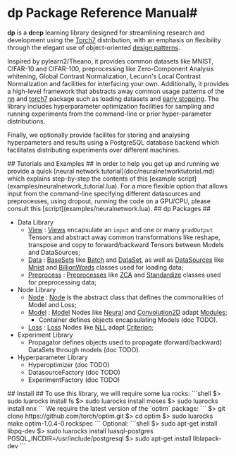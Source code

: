 # dp Package Reference Manual#

__dp__ is a <b>d</b>ee<b>p</b> learning library designed for streamlining 
research and development using the [Torch7](http://torch.ch) distribution, with an emphasis on flexibility through the elegant use of object-oriented [design patterns](http://en.wikipedia.org/wiki/Design_Patterns).

Inspired by pylearn2/Theano, it provides common datasets like MNIST, CIFAR-10 and CIFAR-100, 
preprocessing like Zero-Component Analysis whitening, Global Contrast Normalization, 
Lecunn's Local Contrast Normalization  and facilities for interfacing your own. 
Additionally, it provides a high-level framework that abstracts away common usage patterns of the [nn](https://github.com/torch/nn/blob/master/README.md) 
and [torch7](https://github.com/torch/torch7/blob/master/README.md) package such as 
loading datasets and [early stopping](http://en.wikipedia.org/wiki/Early_stopping). 
The library includes hyperparameter optimization facilities for sampling and running 
experiments from the command-line or prior hyper-parameter distributions.

Finally, we optionally provide facilites for storing and analysing hyperpameters and results using
a PostgreSQL database backend which facilitates distributing experiments over different machines. 

<a name="dp.tutorials"/>
## Tutorials and Examples ##
In order to help you get up and running we provide a quick [neural network tutorial](doc/neuralnetworktutorial.md) which explains step-by-step the contents of this [example script](examples/neuralnetwork_tutorial.lua). For a more flexible option that allows input from the command-line specifying different datasources and preprocesses, using dropout, running the code on a GPU/CPU, please consult this [script](examples/neuralnetwork.lua).

<a name="dp.packages"/>
## dp Packages ##
	
  * Data Library
    * [View](doc/view.md) : [Views](doc/view.md#dp.View) encapsulate an `input` and one or many `gradOutput` Tensors and abstract away common transformations like reshape, transpose and copy to forward/backward Tensors between Models and DataSources;
    * [Data](doc/data.md) : [BaseSets](doc/data.md#dp.BaseSet) like [Batch](doc/data.md#dp.Batch) and [DataSet](doc/data.md#dp.DataSet), as well as [DataSources](doc/data.md#dp.DataSource) like [Mnist](doc/data.md#dp.Mnist) and [BillionWords](doc/data.md#dp.BillionWords) classes used for loading data;
    * [Preprocess](doc/preprocess.md) : [Preprocesses](doc/preprocess.md#dp.Preprocess) like [ZCA](doc/preprocess.md#dp.ZCA) and [Standardize](doc/preprocess.md#dp.Standardize) classes used for preprocessing data;
  * Node Library
    * [Node](doc/node.md) : [Node](doc/node.md#dp.Node) is the abstract class that defines the commonalities of Model and Loss;
    * [Model](doc/model.md) : [Model](doc/model.md#dp.Model) Nodes like [Neural](doc/model.md#dp.Neural) and [Convolution2D](doc/model.md#dp.Convolution2d) adapt [Modules](https://github.com/torch/nn/blob/master/doc/module.md#module);
      * Container defines objects encapsulating Models (doc TODO).
    * [Loss](doc/model.md) : [Loss](doc/loss.md#dp.Loss) Nodes like [NLL](doc/loss.md#dp.NLL) adapt [Criterion](https://github.com/torch/nn/blob/master/doc/criterion.md#nn.Criterion);
  * Experiment Library
    * Propagator defines objects used to propagate (forward/backward) DataSets through models (doc TODO).
  * Hyperparameter Library
    * Hyperoptimizer (doc TODO)
    * DatasourceFactory (doc TODO)
    * ExperimentFactory (doc TODO)


<a name="dp.install"/>
## Install ##
To use this library, we will require some lua rocks:
```shell
$> sudo luarocks install fs
$> sudo luarocks install moses
$> sudo luarocks install nnx
```
We require the latest version of the `optim` package:
```
$> git clone https://github.com/torch/optim.git
$> cd optim
$> sudo luarocks make optim-1.0.4-0.rockspec 
```
Optional:
```shell
$> sudo apt-get install libpq-dev
$> sudo luarocks install luasql-postgres PGSQL_INCDIR=/usr/include/postgresql
$> sudo apt-get install liblapack-dev
```
